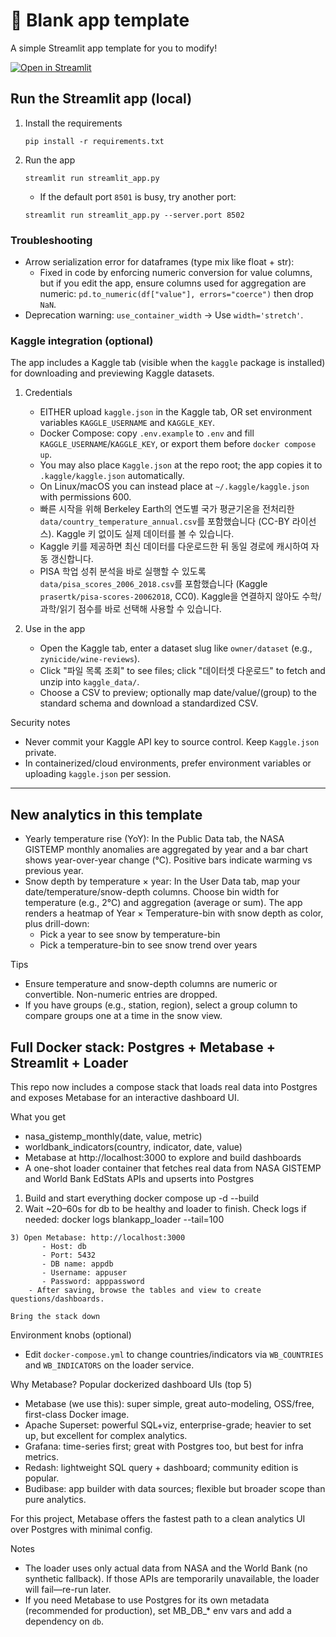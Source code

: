 # 🎈 Blank app template

A simple Streamlit app template for you to modify!

[![Open in Streamlit](https://static.streamlit.io/badges/streamlit_badge_black_white.svg)](https://blank-app-template.streamlit.app/)

## Run the Streamlit app (local)

1. Install the requirements

   ```
   pip install -r requirements.txt
   ```

2. Run the app

   ```
   streamlit run streamlit_app.py
   ```

   - If the default port `8501` is busy, try another port:

   ```
   streamlit run streamlit_app.py --server.port 8502
   ```

### Troubleshooting

- Arrow serialization error for dataframes (type mix like float + str):
  - Fixed in code by enforcing numeric conversion for value columns, but if you edit the app, ensure
    columns used for aggregation are numeric: `pd.to_numeric(df["value"], errors="coerce")` then drop `NaN`.
- Deprecation warning: `use_container_width` → Use `width='stretch'`.

### Kaggle integration (optional)

The app includes a Kaggle tab (visible when the `kaggle` package is installed) for downloading and previewing Kaggle datasets.

1) Credentials
   - EITHER upload `kaggle.json` in the Kaggle tab, OR set environment variables `KAGGLE_USERNAME` and `KAGGLE_KEY`.
   - Docker Compose: copy `.env.example` to `.env` and fill `KAGGLE_USERNAME`/`KAGGLE_KEY`, or export them before `docker compose up`.
   - You may also place `Kaggle.json` at the repo root; the app copies it to `.kaggle/kaggle.json` automatically.
   - On Linux/macOS you can instead place at `~/.kaggle/kaggle.json` with permissions 600.
   - 빠른 시작을 위해 Berkeley Earth의 연도별 국가 평균기온을 전처리한 `data/country_temperature_annual.csv`를 포함했습니다 (CC-BY 라이선스). Kaggle 키 없이도 실제 데이터를 볼 수 있습니다.
   - Kaggle 키를 제공하면 최신 데이터를 다운로드한 뒤 동일 경로에 캐시하여 자동 갱신합니다.
   - PISA 학업 성취 분석을 바로 실행할 수 있도록 `data/pisa_scores_2006_2018.csv`를 포함했습니다 (Kaggle `prasertk/pisa-scores-20062018`, CC0). Kaggle을 연결하지 않아도 수학/과학/읽기 점수를 바로 선택해 사용할 수 있습니다.

2) Use in the app
   - Open the Kaggle tab, enter a dataset slug like `owner/dataset` (e.g., `zynicide/wine-reviews`).
   - Click "파일 목록 조회" to see files; click "데이터셋 다운로드" to fetch and unzip into `kaggle_data/`.
   - Choose a CSV to preview; optionally map date/value/(group) to the standard schema and download a standardized CSV.

Security notes
- Never commit your Kaggle API key to source control. Keep `Kaggle.json` private.
- In containerized/cloud environments, prefer environment variables or uploading `kaggle.json` per session.

---

## New analytics in this template

- Yearly temperature rise (YoY): In the Public Data tab, the NASA GISTEMP monthly anomalies are aggregated by year and a bar chart shows year-over-year change (°C). Positive bars indicate warming vs previous year.
- Snow depth by temperature × year: In the User Data tab, map your date/temperature/snow-depth columns. Choose bin width for temperature (e.g., 2°C) and aggregation (average or sum). The app renders a heatmap of Year × Temperature-bin with snow depth as color, plus drill-down:
   - Pick a year to see snow by temperature-bin
   - Pick a temperature-bin to see snow trend over years

Tips
- Ensure temperature and snow-depth columns are numeric or convertible. Non-numeric entries are dropped.
- If you have groups (e.g., station, region), select a group column to compare groups one at a time in the snow view.

## Full Docker stack: Postgres + Metabase + Streamlit + Loader

This repo now includes a compose stack that loads real data into Postgres and exposes Metabase for an interactive dashboard UI.

What you get
   - nasa_gistemp_monthly(date, value, metric)
   - worldbank_indicators(country, indicator, date, value)
- Metabase at http://localhost:3000 to explore and build dashboards
- A one-shot loader container that fetches real data from NASA GISTEMP and World Bank EdStats APIs and upserts into Postgres

1) Build and start everything
docker compose up -d --build
2) Wait ~20–60s for db to be healthy and loader to finish. Check logs if needed:
docker logs blankapp_loader --tail=100
```
3) Open Metabase: http://localhost:3000
       - Host: db
       - Port: 5432
       - DB name: appdb
       - Username: appuser
       - Password: apppassword
    - After saving, browse the tables and view to create questions/dashboards.

Bring the stack down
```

Environment knobs (optional)
- Edit `docker-compose.yml` to change countries/indicators via `WB_COUNTRIES` and `WB_INDICATORS` on the loader service.

Why Metabase? Popular dockerized dashboard UIs (top 5)
- Metabase (we use this): super simple, great auto-modeling, OSS/free, first-class Docker image.
- Apache Superset: powerful SQL+viz, enterprise-grade; heavier to set up, but excellent for complex analytics.
- Grafana: time-series first; great with Postgres too, but best for infra metrics.
- Redash: lightweight SQL query + dashboard; community edition is popular.
- Budibase: app builder with data sources; flexible but broader scope than pure analytics.

For this project, Metabase offers the fastest path to a clean analytics UI over Postgres with minimal config.

Notes
- The loader uses only actual data from NASA and the World Bank (no synthetic fallback). If those APIs are temporarily unavailable, the loader will fail—re-run later.
- If you need Metabase to use Postgres for its own metadata (recommended for production), set MB_DB_* env vars and add a dependency on `db`.
